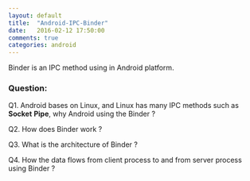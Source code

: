 ```yaml
---
layout: default
title:  "Android-IPC-Binder"
date:   2016-02-12 17:50:00
comments: true
categories: android
---
```


Binder is an IPC method using in Android platform.  

### Question:  
Q1. Android bases on Linux, and Linux has many IPC methods such as **Socket** **Pipe**, why Android using the Binder ?  

Q2. How does Binder work ?  


Q3. What is the architecture of Binder ?  


Q4. How the data flows from client process to and from server process using Binder ?  

